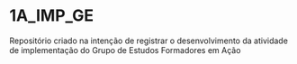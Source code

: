 # 1A_IMP_GE
Repositório criado na intenção de registrar o desenvolvimento da atividade de implementação do Grupo de Estudos Formadores em Ação
